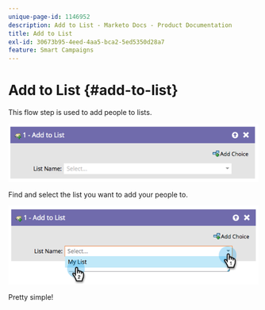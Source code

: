```yaml
---
unique-page-id: 1146952
description: Add to List - Marketo Docs - Product Documentation
title: Add to List
exl-id: 30673b95-4eed-4aa5-bca2-5ed5350d28a7
feature: Smart Campaigns
---
```

# Add to List {#add-to-list}

This flow step is used to add people to lists.

![](assets/add-to-list-1.png)

Find and select the list you want to add your people to.

![](assets/add-to-list-2.png)

Pretty simple!

